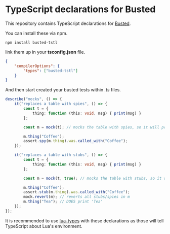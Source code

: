 # TypeScript declarations for Busted

This repository contains TypeScript declarations for [Busted](https://olivinelabs.com/busted/).

You can install these via npm.

```
npm install busted-tstl
```

link them up in your **tsconfig.json** file.

```json
{
    "compilerOptions": {
        "types": ["busted-tstl"]
    }
}
```

And then start created your busted tests within _.ts_ files.

```ts
describe("mocks", () => {
    it("replaces a table with spies", () => {
        const t = {
            thing: function (this: void, msg) { print(msg) }
        };

        const m = mock(t); // mocks the table with spies, so it will print

        m.thing("Coffee");
        assert.spy(m.thing).was.called_with("Coffee");
    });

    it("replaces a table with stubs", () => {
        const t = {
            thing: function (this: void, msg) { print(msg) }
        };

        const m = mock(t, true); // mocks the table with stubs, so it will not print

        m.thing("Coffee");
        assert.stub(m.thing).was.called_with("Coffee");
        mock.revert(m); // reverts all stubs/spies in m
        m.thing("Tea"); // DOES print 'Tea'
    });
});
```

It is recommended to use [lua-types](https://github.com/ark120202/lua-types) with these declarations as those will tell TypeScript about Lua's environment.

